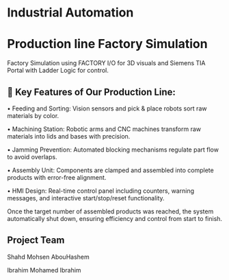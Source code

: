 # Industrial Automation
# Production line Factory Simulation
Factory Simulation using FACTORY I/O for 3D visuals and Siemens TIA Portal with Ladder Logic for control.

## 🚀 Key Features of Our Production Line:
• Feeding and Sorting: Vision sensors and pick & place robots sort raw materials by color.

• Machining Station: Robotic arms and CNC machines transform raw materials into lids and bases with precision.

• Jamming Prevention: Automated blocking mechanisms regulate part flow to avoid overlaps.

• Assembly Unit: Components are clamped and assembled into complete products with error-free alignment.

• HMI Design: Real-time control panel including counters, warning messages, and interactive start/stop/reset functionality.


Once the target number of assembled products was reached, the system automatically shut down, ensuring efficiency and control from start to finish.

## Project Team
Shahd Mohsen AbouHashem

Ibrahim Mohamed Ibrahim 
